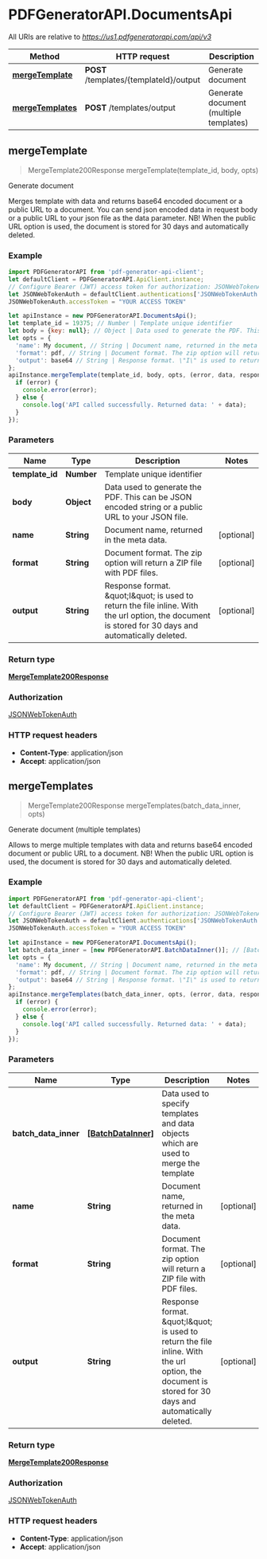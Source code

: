 # PDFGeneratorAPI.DocumentsApi

All URIs are relative to *https://us1.pdfgeneratorapi.com/api/v3*

Method | HTTP request | Description
------------- | ------------- | -------------
[**mergeTemplate**](DocumentsApi.md#mergeTemplate) | **POST** /templates/{templateId}/output | Generate document
[**mergeTemplates**](DocumentsApi.md#mergeTemplates) | **POST** /templates/output | Generate document (multiple templates)



## mergeTemplate

> MergeTemplate200Response mergeTemplate(template_id, body, opts)

Generate document

Merges template with data and returns base64 encoded document or a public URL to a document. You can send json encoded data in request body or a public URL to your json file as the data parameter. NB! When the public URL option is used, the document is stored for 30 days and automatically deleted.

### Example

```javascript
import PDFGeneratorAPI from 'pdf-generator-api-client';
let defaultClient = PDFGeneratorAPI.ApiClient.instance;
// Configure Bearer (JWT) access token for authorization: JSONWebTokenAuth
let JSONWebTokenAuth = defaultClient.authentications['JSONWebTokenAuth'];
JSONWebTokenAuth.accessToken = "YOUR ACCESS TOKEN"

let apiInstance = new PDFGeneratorAPI.DocumentsApi();
let template_id = 19375; // Number | Template unique identifier
let body = {key: null}; // Object | Data used to generate the PDF. This can be JSON encoded string or a public URL to your JSON file.
let opts = {
  'name': My document, // String | Document name, returned in the meta data.
  'format': pdf, // String | Document format. The zip option will return a ZIP file with PDF files.
  'output': base64 // String | Response format. \"I\" is used to return the file inline. With the url option, the document is stored for 30 days and automatically deleted.
};
apiInstance.mergeTemplate(template_id, body, opts, (error, data, response) => {
  if (error) {
    console.error(error);
  } else {
    console.log('API called successfully. Returned data: ' + data);
  }
});
```

### Parameters


Name | Type | Description  | Notes
------------- | ------------- | ------------- | -------------
 **template_id** | **Number**| Template unique identifier | 
 **body** | **Object**| Data used to generate the PDF. This can be JSON encoded string or a public URL to your JSON file. | 
 **name** | **String**| Document name, returned in the meta data. | [optional] 
 **format** | **String**| Document format. The zip option will return a ZIP file with PDF files. | [optional] 
 **output** | **String**| Response format. \&quot;I\&quot; is used to return the file inline. With the url option, the document is stored for 30 days and automatically deleted. | [optional] 

### Return type

[**MergeTemplate200Response**](MergeTemplate200Response.md)

### Authorization

[JSONWebTokenAuth](../README.md#JSONWebTokenAuth)

### HTTP request headers

- **Content-Type**: application/json
- **Accept**: application/json


## mergeTemplates

> MergeTemplate200Response mergeTemplates(batch_data_inner, opts)

Generate document (multiple templates)

Allows to merge multiple templates with data and returns base64 encoded document or public URL to a document. NB! When the public URL option is used, the document is stored for 30 days and automatically deleted.

### Example

```javascript
import PDFGeneratorAPI from 'pdf-generator-api-client';
let defaultClient = PDFGeneratorAPI.ApiClient.instance;
// Configure Bearer (JWT) access token for authorization: JSONWebTokenAuth
let JSONWebTokenAuth = defaultClient.authentications['JSONWebTokenAuth'];
JSONWebTokenAuth.accessToken = "YOUR ACCESS TOKEN"

let apiInstance = new PDFGeneratorAPI.DocumentsApi();
let batch_data_inner = [new PDFGeneratorAPI.BatchDataInner()]; // [BatchDataInner] | Data used to specify templates and data objects which are used to merge the template
let opts = {
  'name': My document, // String | Document name, returned in the meta data.
  'format': pdf, // String | Document format. The zip option will return a ZIP file with PDF files.
  'output': base64 // String | Response format. \"I\" is used to return the file inline. With the url option, the document is stored for 30 days and automatically deleted.
};
apiInstance.mergeTemplates(batch_data_inner, opts, (error, data, response) => {
  if (error) {
    console.error(error);
  } else {
    console.log('API called successfully. Returned data: ' + data);
  }
});
```

### Parameters


Name | Type | Description  | Notes
------------- | ------------- | ------------- | -------------
 **batch_data_inner** | [**[BatchDataInner]**](BatchDataInner.md)| Data used to specify templates and data objects which are used to merge the template | 
 **name** | **String**| Document name, returned in the meta data. | [optional] 
 **format** | **String**| Document format. The zip option will return a ZIP file with PDF files. | [optional] 
 **output** | **String**| Response format. \&quot;I\&quot; is used to return the file inline. With the url option, the document is stored for 30 days and automatically deleted. | [optional] 

### Return type

[**MergeTemplate200Response**](MergeTemplate200Response.md)

### Authorization

[JSONWebTokenAuth](../README.md#JSONWebTokenAuth)

### HTTP request headers

- **Content-Type**: application/json
- **Accept**: application/json

